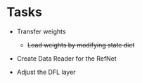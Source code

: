 # Tasks

- Transfer weights
    - ~~Load weights by modifying state dict~~

- Create Data Reader for the RefNet

- Adjust the DFL layer


